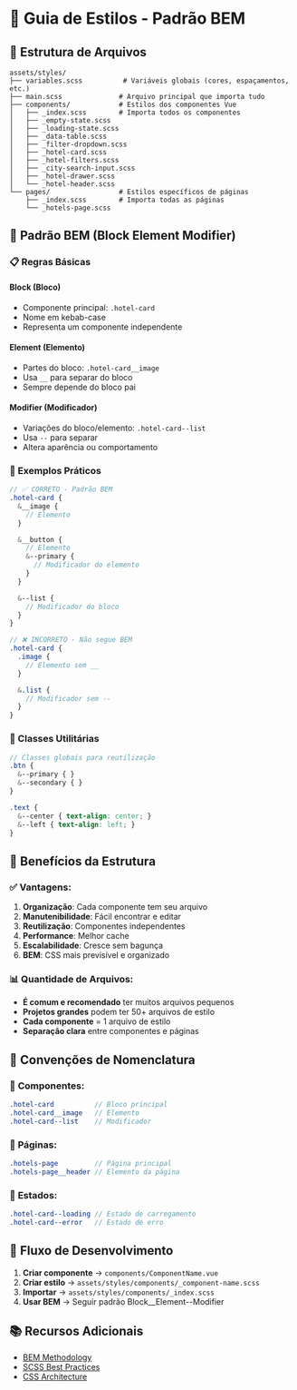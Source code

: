 # 🎨 Guia de Estilos - Padrão BEM

## 📁 Estrutura de Arquivos

```
assets/styles/
├── variables.scss          # Variáveis globais (cores, espaçamentos, etc.)
├── main.scss              # Arquivo principal que importa tudo
├── components/            # Estilos dos componentes Vue
│   ├── _index.scss        # Importa todos os componentes
│   ├── _empty-state.scss
│   ├── _loading-state.scss
│   ├── _data-table.scss
│   ├── _filter-dropdown.scss
│   ├── _hotel-card.scss
│   ├── _hotel-filters.scss
│   ├── _city-search-input.scss
│   ├── _hotel-drawer.scss
│   └── _hotel-header.scss
└── pages/                 # Estilos específicos de páginas
    ├── _index.scss        # Importa todas as páginas
    └── _hotels-page.scss
```

## 🎯 Padrão BEM (Block Element Modifier)

### 📋 Regras Básicas

#### **Block (Bloco)**
- Componente principal: `.hotel-card`
- Nome em kebab-case
- Representa um componente independente

#### **Element (Elemento)**
- Partes do bloco: `.hotel-card__image`
- Usa `__` para separar do bloco
- Sempre depende do bloco pai

#### **Modifier (Modificador)**
- Variações do bloco/elemento: `.hotel-card--list`
- Usa `--` para separar
- Altera aparência ou comportamento

### 📝 Exemplos Práticos

```scss
// ✅ CORRETO - Padrão BEM
.hotel-card {
  &__image {
    // Elemento
  }

  &__button {
    // Elemento
    &--primary {
      // Modificador do elemento
    }
  }

  &--list {
    // Modificador do bloco
  }
}

// ❌ INCORRETO - Não segue BEM
.hotel-card {
  .image {
    // Elemento sem __
  }

  &.list {
    // Modificador sem --
  }
}
```

### 🔧 Classes Utilitárias

```scss
// Classes globais para reutilização
.btn {
  &--primary { }
  &--secondary { }
}

.text {
  &--center { text-align: center; }
  &--left { text-align: left; }
}
```

## 🚀 Benefícios da Estrutura

### ✅ **Vantagens:**
1. **Organização**: Cada componente tem seu arquivo
2. **Manutenibilidade**: Fácil encontrar e editar
3. **Reutilização**: Componentes independentes
4. **Performance**: Melhor cache
5. **Escalabilidade**: Cresce sem bagunça
6. **BEM**: CSS mais previsível e organizado

### 📊 **Quantidade de Arquivos:**
- **É comum e recomendado** ter muitos arquivos pequenos
- **Projetos grandes** podem ter 50+ arquivos de estilo
- **Cada componente** = 1 arquivo de estilo
- **Separação clara** entre componentes e páginas

## 🎨 Convenções de Nomenclatura

### 📝 **Componentes:**
```scss
.hotel-card          // Bloco principal
.hotel-card__image   // Elemento
.hotel-card--list    // Modificador
```

### 📄 **Páginas:**
```scss
.hotels-page         // Página principal
.hotels-page__header // Elemento da página
```

### 🎯 **Estados:**
```scss
.hotel-card--loading // Estado de carregamento
.hotel-card--error   // Estado de erro
```

## 🔄 Fluxo de Desenvolvimento

1. **Criar componente** → `components/ComponentName.vue`
2. **Criar estilo** → `assets/styles/components/_component-name.scss`
3. **Importar** → `assets/styles/components/_index.scss`
4. **Usar BEM** → Seguir padrão Block__Element--Modifier

## 📚 Recursos Adicionais

- [BEM Methodology](http://getbem.com/)
- [SCSS Best Practices](https://sass-guidelin.es/)
- [CSS Architecture](https://css-tricks.com/css-architecture/)

